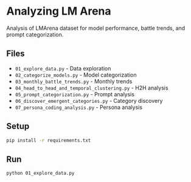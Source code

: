 # Analyzing LM Arena

Analysis of LMArena dataset for model performance, battle trends, and prompt categorization.

## Files
- `01_explore_data.py` - Data exploration
- `02_categorize_models.py` - Model categorization
- `03_monthly_battle_trends.py` - Monthly trends
- `04_head_to_head_and_temporal_clustering.py` - H2H analysis
- `05_prompt_categorization.py` - Prompt analysis
- `06_discover_emergent_categories.py` - Category discovery
- `07_persona_coding_analysis.py` - Persona analysis

## Setup
```bash
pip install -r requirements.txt
```

## Run
```bash
python 01_explore_data.py
```
